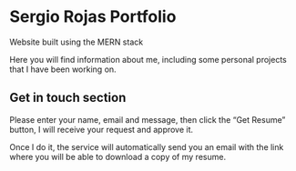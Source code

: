# Sergio Rojas Portfolio

Website built using the MERN stack

Here you will find information about me, including some personal projects that I have been working on.


## Get in touch section

Please enter your name, email and message, then click the “Get Resume” button, I will receive your request and approve it.

Once I do it, the service will automatically send you an email with the link where you will be able to download a copy of my resume.